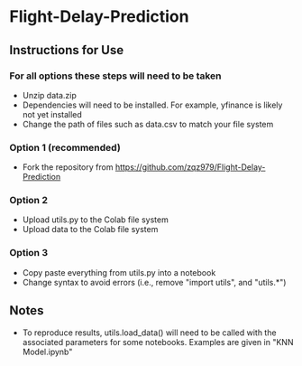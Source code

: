 # Flight-Delay-Prediction

## Instructions for Use
### For all options these steps will need to be taken
* Unzip data.zip
* Dependencies will need to be installed. For example, yfinance is likely not yet installed
* Change the path of files such as data.csv to match your file system
### Option 1 (recommended)
* Fork the repository from https://github.com/zqz979/Flight-Delay-Prediction
### Option 2
* Upload utils.py to the Colab file system
* Upload data to the Colab file system
### Option 3
* Copy paste everything from utils.py into a notebook
* Change syntax to avoid errors (i.e., remove "import utils", and "utils.*")
## Notes
* To reproduce results, utils.load_data() will need to be called with the associated parameters for some notebooks. Examples are given in "KNN Model.ipynb"
